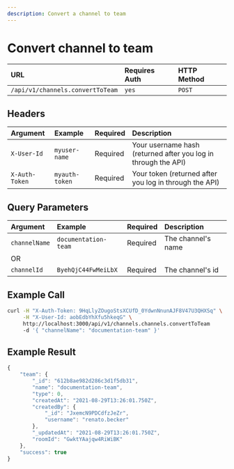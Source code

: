 ```yaml
---
description: Convert a channel to team
---
```


# Convert channel to team

| URL | Requires Auth | HTTP Method |
| :--- | :--- | :--- |
| `/api/v1/channels.convertToTeam` | `yes` | `POST` |

## Headers

| Argument | Example | Required | Description |
| :--- | :--- | :--- | :--- |
| `X-User-Id` | `myuser-name` | Required | Your username hash \(returned after you log in through the API\) |
| `X-Auth-Token` | `myauth-token` | Required | Your token \(returned after you log in through the API\) |

## Query Parameters

| Argument | Example | Required | Description |
| :--- | :--- | :--- | :--- |
| `channelName` | `documentation-team` | Required | The channel's name |
| OR |  |  |  |
| `channelId` | `ByehQjC44FwMeiLbX` | Required | The channel's id |

## Example Call

```bash
curl -H "X-Auth-Token: 9HqLlyZOugoStsXCUfD_0YdwnNnunAJF8V47U3QHXSq" \
     -H "X-User-Id: aobEdbYhXfu5hkeqG" \
     http://localhost:3000/api/v1/channels.channels.convertToTeam
     -d '{ "channelName": "documentation-team" }'
```

## Example Result

```javascript
{
    "team": {
        "_id": "612b8ae982d286c3d1f5db31",
        "name": "documentation-team",
        "type": 0,
        "createdAt": "2021-08-29T13:26:01.750Z",
        "createdBy": {
            "_id": "JxemcN9PDCdfzJeZr",
            "username": "renato.becker"
        },
        "_updatedAt": "2021-08-29T13:26:01.750Z",
        "roomId": "GwktYAajqw4RiWiBK"
    },
    "success": true
}
```

